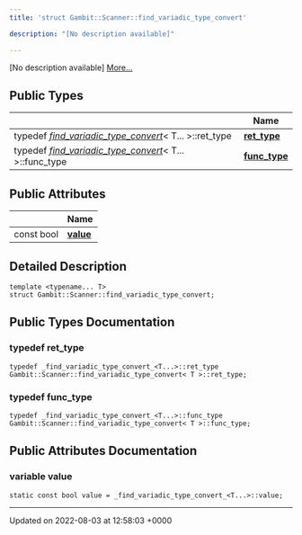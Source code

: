 ```yaml
---
title: 'struct Gambit::Scanner::find_variadic_type_convert'

description: "[No description available]"

---
```









[No description available] [More...](#detailed-description)

## Public Types

|                | Name           |
| -------------- | -------------- |
| typedef [_find_variadic_type_convert_](/documentation/code/darkbit/classes/structgambit_1_1scanner_1_1__find__variadic__type__convert__/)< T... >::ret_type | **[ret_type](/documentation/code/darkbit/classes/structgambit_1_1scanner_1_1find__variadic__type__convert/#typedef-ret-type)**  |
| typedef [_find_variadic_type_convert_](/documentation/code/darkbit/classes/structgambit_1_1scanner_1_1__find__variadic__type__convert__/)< T... >::func_type | **[func_type](/documentation/code/darkbit/classes/structgambit_1_1scanner_1_1find__variadic__type__convert/#typedef-func-type)**  |

## Public Attributes

|                | Name           |
| -------------- | -------------- |
| const bool | **[value](/documentation/code/darkbit/classes/structgambit_1_1scanner_1_1find__variadic__type__convert/#variable-value)**  |

## Detailed Description

```
template <typename... T>
struct Gambit::Scanner::find_variadic_type_convert;
```

## Public Types Documentation

### typedef ret_type

```
typedef _find_variadic_type_convert_<T...>::ret_type Gambit::Scanner::find_variadic_type_convert< T >::ret_type;
```


### typedef func_type

```
typedef _find_variadic_type_convert_<T...>::func_type Gambit::Scanner::find_variadic_type_convert< T >::func_type;
```


## Public Attributes Documentation

### variable value

```
static const bool value = _find_variadic_type_convert_<T...>::value;
```


-------------------------------

Updated on 2022-08-03 at 12:58:03 +0000